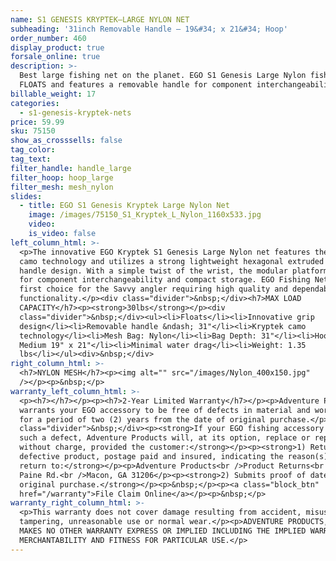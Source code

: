 ```yaml
---
name: S1 GENESIS KRYPTEK—LARGE NYLON NET
subheading: '31inch Removable Handle — 19&#34; x 21&#34; Hoop'
order_number: 460
display_product: true
forsale_online: true
description: >-
  Best large fishing net on the planet. EGO S1 Genesis Large Nylon fishing net
  FLOATS and features a removable handle for component interchangeability.
billable_weight: 17
categories:
  - s1-genesis-kryptek-nets
price: 59.99
sku: 75150
show_as_crosssells: false
tag_color:
tag_text:
filter_handle: handle_large
filter_hoop: hoop_large
filter_mesh: mesh_nylon
slides:
  - title: EGO S1 Genesis Kryptek Large Nylon Net
    image: /images/75150_S1_Kryptek_L_Nylon_1160x533.jpg
    video:
    is_video: false
left_column_html: >-
  <p>The innovative EGO Kryptek S1 Genesis Large Nylon net features the Kryptek
  camo technology and utilizes a strong lightweight hexagonal extruded aluminum
  handle design. With a simple twist of the wrist, the modular platform allows
  for component interchangeability and compact storage. EGO Fishing Nets are the
  first choice for the Savvy angler requiring high quality and dependable
  functionality.</p><div class="divider">&nbsp;</div><h7>MAX LOAD
  CAPACITY</h7><p><strong>30lbs</strong></p><div
  class="divider">&nbsp;</div><ul><li>Floats</li><li>Innovative grip
  design</li><li>Removable handle &ndash; 31"</li><li>Kryptek camo
  technology</li><li>Mesh Bag: Nylon</li><li>Bag Depth: 31"</li><li>Hoop Size:
  Medium 19" x 21"</li><li>Minimal water drag</li><li>Weight: 1.35
  lbs</li></ul><div>&nbsp;</div>
right_column_html: >-
  <h7>NYLON MESH</h7><p><img alt="" src="/images/Nylon_400x150.jpg"
  /></p><p>&nbsp;</p>
warranty_left_column_html: >-
  <p><h7></h7></p><p><h7>2-Year Limited Warranty</h7></p><p>Adventure Products
  warrants your EGO accessory to be free of defects in material and workmanship
  for a period of two (2) years from the date of original purchase.</p><div
  class="divider">&nbsp;</div><p><strong>If your EGO fishing accessory exhibits
  such a defect, Adventure Products will, at its option, replace or repair it
  without charge, provided the customer:</strong></p><p><strong>1) Returns the
  defective product, postage paid and insured, indicating the reason(s) for the
  return to:</strong></p><p>Adventure Products<br />Product Returns<br />889 Guy
  Paine Rd.<br />Macon, GA 31206</p><p><strong>2) Submits proof of date of
  original purchase.</strong></p><p>&nbsp;</p><p><a class="block_btn"
  href="/warranty">File Claim Online</a></p><p>&nbsp;</p>
warranty_right_column_html: >-
  <p>This warranty does not cover damage resulting from accident, misuse, abuse,
  tampering, unreasonable use or normal wear.</p><p>ADVENTURE PRODUCTS, INC.
  MAKES NO OTHER WARRANTY EXPRESS OR IMPLIED INCLUDING THE IMPLIED WARRANTIES OF
  MERCHANTABILITY AND FITNESS FOR PARTICULAR USE.</p>
---
```

